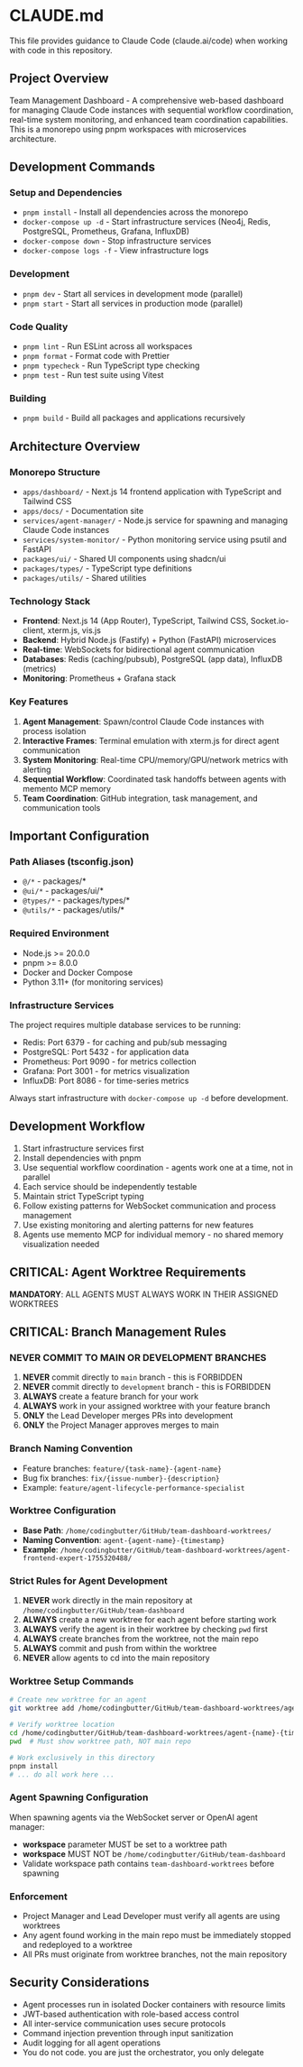 # CLAUDE.md

This file provides guidance to Claude Code (claude.ai/code) when working with code in this repository.

## Project Overview

Team Management Dashboard - A comprehensive web-based dashboard for managing Claude Code instances with sequential workflow coordination, real-time system monitoring, and enhanced team coordination capabilities. This is a monorepo using pnpm workspaces with microservices architecture.

## Development Commands

### Setup and Dependencies
- `pnpm install` - Install all dependencies across the monorepo
- `docker-compose up -d` - Start infrastructure services (Neo4j, Redis, PostgreSQL, Prometheus, Grafana, InfluxDB)
- `docker-compose down` - Stop infrastructure services
- `docker-compose logs -f` - View infrastructure logs

### Development
- `pnpm dev` - Start all services in development mode (parallel)
- `pnpm start` - Start all services in production mode (parallel)

### Code Quality
- `pnpm lint` - Run ESLint across all workspaces
- `pnpm format` - Format code with Prettier
- `pnpm typecheck` - Run TypeScript type checking
- `pnpm test` - Run test suite using Vitest

### Building
- `pnpm build` - Build all packages and applications recursively

## Architecture Overview

### Monorepo Structure
- `apps/dashboard/` - Next.js 14 frontend application with TypeScript and Tailwind CSS
- `apps/docs/` - Documentation site
- `services/agent-manager/` - Node.js service for spawning and managing Claude Code instances
- `services/system-monitor/` - Python monitoring service using psutil and FastAPI
- `packages/ui/` - Shared UI components using shadcn/ui
- `packages/types/` - TypeScript type definitions
- `packages/utils/` - Shared utilities

### Technology Stack
- **Frontend**: Next.js 14 (App Router), TypeScript, Tailwind CSS, Socket.io-client, xterm.js, vis.js
- **Backend**: Hybrid Node.js (Fastify) + Python (FastAPI) microservices
- **Real-time**: WebSockets for bidirectional agent communication  
- **Databases**: Redis (caching/pubsub), PostgreSQL (app data), InfluxDB (metrics)
- **Monitoring**: Prometheus + Grafana stack

### Key Features
1. **Agent Management**: Spawn/control Claude Code instances with process isolation  
2. **Interactive Frames**: Terminal emulation with xterm.js for direct agent communication
3. **System Monitoring**: Real-time CPU/memory/GPU/network metrics with alerting
4. **Sequential Workflow**: Coordinated task handoffs between agents with memento MCP memory
5. **Team Coordination**: GitHub integration, task management, and communication tools

## Important Configuration

### Path Aliases (tsconfig.json)
- `@/*` - packages/*
- `@ui/*` - packages/ui/*  
- `@types/*` - packages/types/*
- `@utils/*` - packages/utils/*

### Required Environment
- Node.js >= 20.0.0
- pnpm >= 8.0.0
- Docker and Docker Compose
- Python 3.11+ (for monitoring services)

### Infrastructure Services
The project requires multiple database services to be running:
- Redis: Port 6379 - for caching and pub/sub messaging
- PostgreSQL: Port 5432 - for application data  
- Prometheus: Port 9090 - for metrics collection
- Grafana: Port 3001 - for metrics visualization
- InfluxDB: Port 8086 - for time-series metrics

Always start infrastructure with `docker-compose up -d` before development.

## Development Workflow

1. Start infrastructure services first
2. Install dependencies with pnpm
3. Use sequential workflow coordination - agents work one at a time, not in parallel
4. Each service should be independently testable
5. Maintain strict TypeScript typing
6. Follow existing patterns for WebSocket communication and process management
7. Use existing monitoring and alerting patterns for new features
8. Agents use memento MCP for individual memory - no shared memory visualization needed

## CRITICAL: Agent Worktree Requirements

**MANDATORY**: ALL AGENTS MUST ALWAYS WORK IN THEIR ASSIGNED WORKTREES

## CRITICAL: Branch Management Rules

### NEVER COMMIT TO MAIN OR DEVELOPMENT BRANCHES
1. **NEVER** commit directly to `main` branch - this is FORBIDDEN
2. **NEVER** commit directly to `development` branch - this is FORBIDDEN  
3. **ALWAYS** create a feature branch for your work
4. **ALWAYS** work in your assigned worktree with your feature branch
5. **ONLY** the Lead Developer merges PRs into development
6. **ONLY** the Project Manager approves merges to main

### Branch Naming Convention
- Feature branches: `feature/{task-name}-{agent-name}`
- Bug fix branches: `fix/{issue-number}-{description}`
- Example: `feature/agent-lifecycle-performance-specialist`

### Worktree Configuration
- **Base Path**: `/home/codingbutter/GitHub/team-dashboard-worktrees/`
- **Naming Convention**: `agent-{agent-name}-{timestamp}`
- **Example**: `/home/codingbutter/GitHub/team-dashboard-worktrees/agent-frontend-expert-1755320488/`

### Strict Rules for Agent Development
1. **NEVER** work directly in the main repository at `/home/codingbutter/GitHub/team-dashboard`
2. **ALWAYS** create a new worktree for each agent before starting work
3. **ALWAYS** verify the agent is in their worktree by checking `pwd` first
4. **ALWAYS** create branches from the worktree, not the main repo
5. **ALWAYS** commit and push from within the worktree
6. **NEVER** allow agents to cd into the main repository

### Worktree Setup Commands
```bash
# Create new worktree for an agent
git worktree add /home/codingbutter/GitHub/team-dashboard-worktrees/agent-{name}-{timestamp} -b feature/{task-name}

# Verify worktree location
cd /home/codingbutter/GitHub/team-dashboard-worktrees/agent-{name}-{timestamp}
pwd  # Must show worktree path, NOT main repo

# Work exclusively in this directory
pnpm install
# ... do all work here ...
```

### Agent Spawning Configuration
When spawning agents via the WebSocket server or OpenAI agent manager:
- **workspace** parameter MUST be set to a worktree path
- **workspace** MUST NOT be `/home/codingbutter/GitHub/team-dashboard`
- Validate workspace path contains `team-dashboard-worktrees` before spawning

### Enforcement
- Project Manager and Lead Developer must verify all agents are using worktrees
- Any agent found working in the main repo must be immediately stopped and redeployed to a worktree
- All PRs must originate from worktree branches, not the main repository

## Security Considerations

- Agent processes run in isolated Docker containers with resource limits
- JWT-based authentication with role-based access control
- All inter-service communication uses secure protocols
- Command injection prevention through input sanitization
- Audit logging for all agent operations
- You do not code. you are just the orchestrator, you only delegate